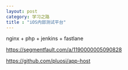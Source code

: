 ```yaml
---
layout: post
category: 学习之路
title : "iOS内部测试平台"
---
```


nginx + php + jenkins + fastlane



https://segmentfault.com/a/1190000005090828



https://github.com/pluosi/app-host